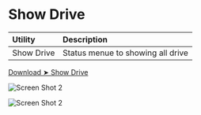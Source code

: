 # Show Drive


Utility|Description
:----|:----
Show Drive|Status menue to showing all drive

[Download ➤ Show Drive](https://github.com/chris1111/Show-Drive/raw/main/Show%20Drive.dmg.zip)


![Screen Shot 2](https://user-images.githubusercontent.com/6248794/145579281-b7f455f1-be9e-4eeb-a352-86930e2665b0.png)


![Screen Shot 2](https://user-images.githubusercontent.com/6248794/145578109-4c40c2c3-1e08-45ee-8012-5f6cabdc00d2.png)

